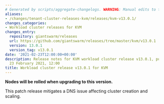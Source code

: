 ```yaml
---
# Generated by scripts/aggregate-changelogs. WARNING: Manual edits to this files will be overwritten.
aliases:
- /changes/tenant-cluster-releases-kvm/releases/kvm-v13.0.1/
changes_categories:
- Workload cluster releases for KVM
changes_entry:
  repository: giantswarm/releases
  url: https://github.com/giantswarm/releases/tree/master/kvm/v13.0.1
  version: 13.0.1
  version_tag: v13.0.1
date: '2021-02-23T12:00:00+00:00'
description: Release notes for KVM workload cluster release v13.0.1, published on
  23 February 2021, 12:00
title: Workload cluster release v13.0.1 for KVM
---
```


**Nodes will be rolled when upgrading to this version.**

This patch release mitigates a DNS issue affecting cluster creation and scaling.
